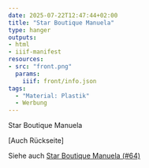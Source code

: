 ```yaml
---
date: 2025-07-22T12:47:44+02:00
title: "Star Boutique Manuela"
type: hanger
outputs:
- html
- iiif-manifest
resources:
- src: "front.png"
  params:
    iiif: front/info.json
tags:
  - "Material: Plastik"
  - Werbung
---
```

Star Boutique
Manuela

[Auch Rückseite]

<div class="notes">
Siehe auch <a href="/post/64">Star Boutique Manuela (#64)</a>
</div>
